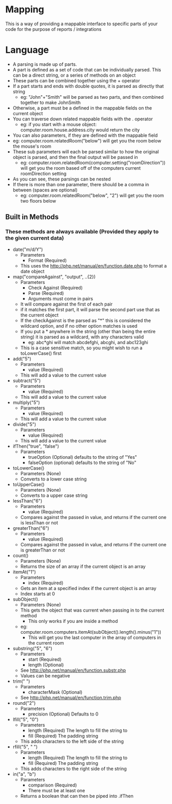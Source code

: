 # Mapping
This is a way of providing a mappable interface to specific parts of your code for the purpose of reports / integrations

# Language
* A parsing is made up of parts.
* A part is defined as a set of code that can be individually parsed.  This can be a direct string, or a series of methods on an object
* These parts can be combined together using the + operator
* If a part starts and ends with double quotes, it is parsed as directly that string
    * eg: "John"+"Smith" will be parsed as two parts, and then combined together to make JohnSmith
* Otherwise, a part must be a defined in the mappable fields on the current object
* You can traverse down related mappable fields with the . operator
    * eg: if you start with a mouse object: computer.room.house.address.city would return the city
* You can also parameters, if they are defined with the mappable field
* eg: computer.room.relatedRoom("below") will get you the room below the mouse's room
* These sub parameters will each be parsed similar to how the original object is parsed, and then the final output will be passed in
    * eg: computer.room.relatedRoom(computer.setting("roomDirection")) will get you the room based off of the computers current roomDirection setting
* As you can see, these parsings can be nested
* If there is more than one parameter, there should be a comma in between (spaces are optional)
    * eg: computer.room.relatedRoom("below", "2") will get you the room two floors below

## Built in Methods
### These methods are always available (Provided they apply to the given current data)

* date("m/d/Y")
    * Parameters
        * Format (Required)
    * This uses the http://php.net/manual/en/function.date.php to format a date object
* map("compareAgainst", "output", ..{2})
    * Parameters
        * Check Against (Required)
        * Parse (Required)
        * Arguments must come in pairs
    * It will compare against the first of each pair
    * if it matches the first part, it will parse the second part use that as the current object
    * If the checkAgainst is the parsed as "*" this is considered the wildcard option, and if no other option matches is used
    * If you put a * anywhere in the string (other than being the entire string) it is parsed as a wildcard, with any characters valid
        * eg: abc*ghi will match abcdefghi, abcghi, and abc123ghi
    * This is a case sensitive match, so you might wish to run a toLowerCase() first
* add("5")
    * Parameters
        * value (Required)
    * This will add a value to the current value
* subtract("5")
    * Parameters
        * value (Required)
    * This will add a value to the current value
* multiply("5")
    * Parameters
        * value (Required)
    * This will add a value to the current value
* divide("5")
    * Parameters
        * value (Required)
    * This will add a value to the current value
* ifThen("true", "false")
    * Parameters
        * trueOption (Optional) defaults to the string of "Yes"
        * falseOption (optional) defaults to the string of "No"
* toLowerCase()
    * Parameters (None)
    * Converts to a lower case string
* toUpperCase()
    * Parameters (None)
    * Converts to a upper case string
* lessThan("6")
    * Parameters
        * value (Required)
    * Compares against the passed in value, and returns if the current one is lessThan or not
* greaterThan("6")
    * Parameters
        * value (Required)
    * Compares against the passed in value, and returns if the current one is greaterThan or not
* count()
    * Parameters (None)
    * Returns the size of an array if the current object is an array
* itemAt("1")
    * Parameters
        * index (Required)
    * Gets an item at a specified index if the current object is an array
    * Index starts at 0
* subObject()
    * Parameters (None)
    * This gets the object that was current when passing in to the current method
        * This only works if you are inside a method
    * eg: computer.room.computers.itemAt(subObject().length().minus("1"))
        * This will get you the last computer in the array of computers in the current room
* substring("5", "6")
    * Parameters
        * start (Required)
        * length (Optional)
    * See http://php.net/manual/en/function.substr.php
    * Values can be negative
* trim(" ")
    * Parameters
        * characterMask (Optional)
    * See http://php.net/manual/en/function.trim.php
* round("2")
    * Parameters
        * precision (Optional) Defaults to 0
* lfill("5", "0")
     * Parameters
        * length (Required) The length to fill the string to
        * fill (Required) The padding string
    * This adds characters to the left side of the string
* rfill("5", " ")
     * Parameters
        * length (Required) The length to fill the string to
        * fill (Required) The padding string
    * This adds characters to the right side of the string
* in("a", "b")
    * Parameters
        * comparison (Required) 
        * There must be at least one
    * Returns a boolean that can then be piped into .ifThen